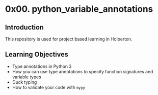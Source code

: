 # 0x00. python_variable_annotations

## Introduction
This repository is used for project based learning in Holberton.

## Learning Objectives
- Type annotations in Python 3
- How you can use type annotations to specify function signatures and variable types
- Duck typing
- How to validate your code with `mypy`
